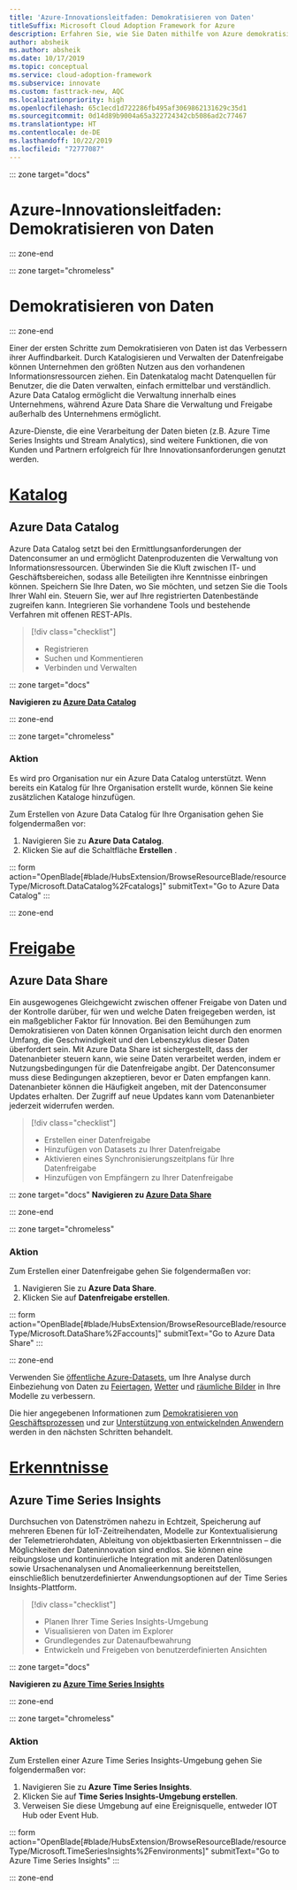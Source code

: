 ```yaml
---
title: 'Azure-Innovationsleitfaden: Demokratisieren von Daten'
titleSuffix: Microsoft Cloud Adoption Framework for Azure
description: Erfahren Sie, wie Sie Daten mithilfe von Azure demokratisieren.
author: absheik
ms.author: absheik
ms.date: 10/17/2019
ms.topic: conceptual
ms.service: cloud-adoption-framework
ms.subservice: innovate
ms.custom: fasttrack-new, AQC
ms.localizationpriority: high
ms.openlocfilehash: 65c1ecd1d722286fb495af3069862131629c35d1
ms.sourcegitcommit: 0d14d89b9004a65a322724342cb5086ad2c77467
ms.translationtype: HT
ms.contentlocale: de-DE
ms.lasthandoff: 10/22/2019
ms.locfileid: "72777087"
---
```

::: zone target="docs"

# <a name="azure-innovation-guide-democratize-data"></a>Azure-Innovationsleitfaden: Demokratisieren von Daten

::: zone-end

::: zone target="chromeless"

# <a name="democratize-data"></a>Demokratisieren von Daten

::: zone-end

Einer der ersten Schritte zum Demokratisieren von Daten ist das Verbessern ihrer Auffindbarkeit. Durch Katalogisieren und Verwalten der Datenfreigabe können Unternehmen den größten Nutzen aus den vorhandenen Informationsressourcen ziehen. Ein Datenkatalog macht Datenquellen für Benutzer, die die Daten verwalten, einfach ermittelbar und verständlich. Azure Data Catalog ermöglicht die Verwaltung innerhalb eines Unternehmens, während Azure Data Share die Verwaltung und Freigabe außerhalb des Unternehmens ermöglicht.

Azure-Dienste, die eine Verarbeitung der Daten bieten (z.B. Azure Time Series Insights und Stream Analytics), sind weitere Funktionen, die von Kunden und Partnern erfolgreich für Ihre Innovationsanforderungen genutzt werden.

# <a name="catalogtabcatalog"></a>[Katalog](#tab/Catalog)

## <a name="azure-data-catalog"></a>Azure Data Catalog

Azure Data Catalog setzt bei den Ermittlungsanforderungen der Datenconsumer an und ermöglicht Datenproduzenten die Verwaltung von Informationsressourcen. Überwinden Sie die Kluft zwischen IT- und Geschäftsbereichen, sodass alle Beteiligten ihre Kenntnisse einbringen können. Speichern Sie Ihre Daten, wo Sie möchten, und setzen Sie die Tools Ihrer Wahl ein. Steuern Sie, wer auf Ihre registrierten Datenbestände zugreifen kann. Integrieren Sie vorhandene Tools und bestehende Verfahren mit offenen REST-APIs.

> [!div class="checklist"]
>
> - Registrieren
> - Suchen und Kommentieren
> - Verbinden und Verwalten

::: zone target="docs"

**Navigieren zu [Azure Data Catalog](https://docs.microsoft.com/azure/data-catalog)**

::: zone-end

::: zone target="chromeless"

### <a name="action"></a>Aktion

Es wird pro Organisation nur ein Azure Data Catalog unterstützt. Wenn bereits ein Katalog für Ihre Organisation erstellt wurde, können Sie keine zusätzlichen Kataloge hinzufügen.

Zum Erstellen von Azure Data Catalog für Ihre Organisation gehen Sie folgendermaßen vor:

1. Navigieren Sie zu **Azure Data Catalog**.
2. Klicken Sie auf die Schaltfläche **Erstellen** .

<!-- markdownlint-disable DOCSMD001 -->

::: form action="OpenBlade[#blade/HubsExtension/BrowseResourceBlade/resourceType/Microsoft.DataCatalog%2Fcatalogs]" submitText="Go to Azure Data Catalog" :::

<!-- markdownlint-enable DOCSMD001 -->

::: zone-end

# <a name="sharetabshare"></a>[Freigabe](#tab/Share)

## <a name="azure-data-share"></a>Azure Data Share

Ein ausgewogenes Gleichgewicht zwischen offener Freigabe von Daten und der Kontrolle darüber, für wen und welche Daten freigegeben werden, ist ein maßgeblicher Faktor für Innovation. Bei den Bemühungen zum Demokratisieren von Daten können Organisation leicht durch den enormen Umfang, die Geschwindigkeit und den Lebenszyklus dieser Daten überfordert sein. Mit Azure Data Share ist sichergestellt, dass der Datenanbieter steuern kann, wie seine Daten verarbeitet werden, indem er Nutzungsbedingungen für die Datenfreigabe angibt. Der Datenconsumer muss diese Bedingungen akzeptieren, bevor er Daten empfangen kann. Datenanbieter können die Häufigkeit angeben, mit der Datenconsumer Updates erhalten. Der Zugriff auf neue Updates kann vom Datenanbieter jederzeit widerrufen werden.

> [!div class="checklist"]
>
> - Erstellen einer Datenfreigabe
> - Hinzufügen von Datasets zu Ihrer Datenfreigabe
> - Aktivieren eines Synchronisierungszeitplans für Ihre Datenfreigabe
> - Hinzufügen von Empfängern zu Ihrer Datenfreigabe

::: zone target="docs"
**Navigieren zu [Azure Data Share](https://docs.microsoft.com/azure/data-share)**

::: zone-end

::: zone target="chromeless"

<!-- markdownlint-disable MD024 -->

### <a name="action"></a>Aktion

Zum Erstellen einer Datenfreigabe gehen Sie folgendermaßen vor:

1. Navigieren Sie zu **Azure Data Share**.
2. Klicken Sie auf **Datenfreigabe erstellen**.

<!-- markdownlint-disable DOCSMD001 -->

::: form action="OpenBlade[#blade/HubsExtension/BrowseResourceBlade/resourceType/Microsoft.DataShare%2Faccounts]" submitText="Go to Azure Data Share" :::

<!-- markdownlint-enable DOCSMD001 -->

::: zone-end

Verwenden Sie [öffentliche Azure-Datasets](https://docs.microsoft.com/azure/open-datasets/overview-what-are-open-datasets), um Ihre Analyse durch Einbeziehung von Daten zu [Feiertagen](https://azure.microsoft.com/services/open-datasets/catalog/public-holidays), [Wetter](https://azure.microsoft.com/services/open-datasets/catalog/noaa-global-forecast-system) und [räumliche Bilder](https://azure.microsoft.com/services/open-datasets/catalog/hls) in Ihre Modelle zu verbessern.

Die hier angegebenen Informationen zum [Demokratisieren von Geschäftsprozessen](https://docs.microsoft.com/business-applications-release-notes/october18/microsoft-flow/democratize-business-processes) und zur [Unterstützung von entwickelnden Anwendern](https://docs.microsoft.com/business-applications-release-notes/october18/microsoft-flow/empower-citizen-developers) werden in den nächsten Schritten behandelt.

# <a name="insightstabinsights"></a>[Erkenntnisse](#tab/Insights)

## <a name="azure-time-series-insights"></a>Azure Time Series Insights

Durchsuchen von Datenströmen nahezu in Echtzeit, Speicherung auf mehreren Ebenen für IoT-Zeitreihendaten, Modelle zur Kontextualisierung der Telemetrierohdaten, Ableitung von objektbasierten Erkenntnissen – die Möglichkeiten der Dateninnovation sind endlos. Sie können eine reibungslose und kontinuierliche Integration mit anderen Datenlösungen sowie Ursachenanalysen und Anomalieerkennung bereitstellen, einschließlich benutzerdefinierter Anwendungsoptionen auf der Time Series Insights-Plattform.

> [!div class="checklist"]
>
> - Planen Ihrer Time Series Insights-Umgebung
> - Visualisieren von Daten im Explorer
> - Grundlegendes zur Datenaufbewahrung
> - Entwickeln und Freigeben von benutzerdefinierten Ansichten

::: zone target="docs"

**Navigieren zu [Azure Time Series Insights](https://docs.microsoft.com/azure/time-series-insights/time-series-insights-update-overview)**

::: zone-end

::: zone target="chromeless"

<!-- markdownlint-disable DOCSMD001 -->

### <a name="action"></a>Aktion

Zum Erstellen einer Azure Time Series Insights-Umgebung gehen Sie folgendermaßen vor:

1. Navigieren Sie zu **Azure Time Series Insights**.
2. Klicken Sie auf **Time Series Insights-Umgebung erstellen**.
3. Verweisen Sie diese Umgebung auf eine Ereignisquelle, entweder IOT Hub oder Event Hub.

::: form action="OpenBlade[#blade/HubsExtension/BrowseResourceBlade/resourceType/Microsoft.TimeSeriesInsights%2Fenvironments]" submitText="Go to Azure Time Series Insights" :::

<!-- markdownlint-enable DOCSMD001 -->

::: zone-end
